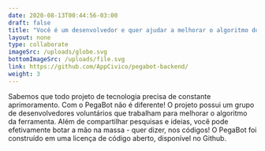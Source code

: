 ```yaml
---
date: 2020-08-13T00:44:56-03:00
draft: false
title: "Você é um desenvolvedor e quer ajudar a melhorar o algoritmo do PegaBot?"
layout: none
type: collaborate
imageSrc: /uploads/globe.svg
bottomImageSrc: /uploads/file.svg
link: https://github.com/AppCivico/pegabot-backend/
weight: 3
---
```

Sabemos que todo projeto de tecnologia precisa de constante aprimoramento. Com o PegaBot não é diferente! O projeto possui um grupo de desenvolvedores voluntários que trabalham para melhorar o algoritmo da ferramenta. Além de compartilhar pesquisas e ideias, você pode efetivamente botar a mão na massa - quer dizer, nos códigos! O PegaBot foi construído em uma licença de código aberto, disponível no Github.

